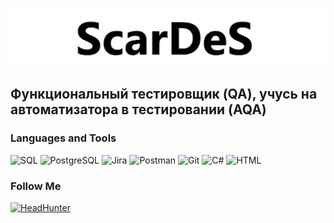 [![Header](https://github.com/scardes/scardes/blob/main/assets/header.png)](https://github.com/scardes)

## Функциональный тестировщик (QA), учусь на автоматизатора в тестировании (AQA) 

### Languages and Tools
![SQL](https://img.shields.io/badge/-SQL-informational?style=for-the-badge&logo=mysql)
![PostgreSQL](https://img.shields.io/badge/-PostgreSQL-informational?style=for-the-badge&logo=PostgreSQL)
![Jira](https://img.shields.io/badge/-Jira-informational?style=for-the-badge&logo=jira)
![Postman](https://img.shields.io/badge/-Postman-informational?style=for-the-badge&logo=postman)
![Git](https://img.shields.io/badge/-Git-informational?style=for-the-badge&logo=git)
![C#](https://img.shields.io/badge/-C-informational?style=for-the-badge&logo=C%23%)
![HTML](https://img.shields.io/badge/-HTML-informational?style=for-the-badge&logo=HTML)

### Follow Me
[![HeadHunter](https://img.shields.io/badge/-HeadHunter-informational?style=for-the-badge&logo=headhunter&logoColor=27A0D9)](https://headhunter.kg/resume/1a5c972eff057cd9e20039ed1f5455675a5672)